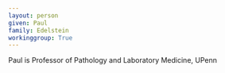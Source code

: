 ```yaml
---
layout: person
given: Paul
family: Edelstein
workinggroup: True
---
```


Paul is Professor of Pathology and Laboratory Medicine, UPenn

